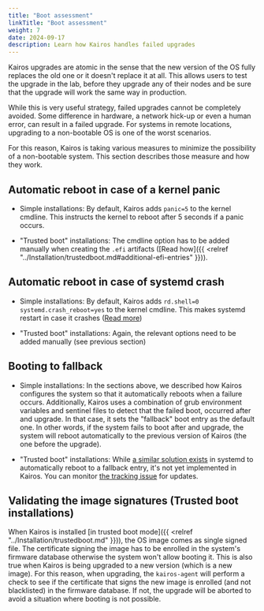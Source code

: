 ```yaml
---
title: "Boot assessment"
linkTitle: "Boot assessment"
weight: 7
date: 2024-09-17
description: Learn how Kairos handles failed upgrades
---
```


Kairos upgrades are atomic in the sense that the new version of the OS fully
replaces the old one or it doesn't replace it at all. This allows users to test
the upgrade in the lab, before they upgrade any of their nodes and be sure that
the upgrade will work the same way in production.

While this is very useful strategy, failed upgrades cannot be completely avoided.
Some difference in hardware, a network hick-up or even a human error, can result
in a failed upgrade. For systems in remote locations, upgrading to a non-bootable
OS is one of the worst scenarios.

For this reason, Kairos is taking various measures to minimize the possibility of
a non-bootable system. This section describes those measure and how they work.

## Automatic reboot in case of a kernel panic

- Simple installations:
  By default, Kairos adds `panic=5` to the kernel cmdline. This instructs the kernel to reboot after 5 seconds if a panic occurs.

- "Trusted boot" installations:
  The cmdline option has to be added manually when creating the `.efi` artifacts ([Read how]({{ <relref "../Installation/trustedboot.md#additional-efi-entries" }})).

## Automatic reboot in case of systemd crash

- Simple installations:
  By default, Kairos adds `rd.shell=0 systemd.crash_reboot=yes` to the kernel cmdline. This makes systemd restart in case it crashes ([Read more](https://www.freedesktop.org/software/systemd/man/249/systemd.html#systemd.crash_reboot))

- "Trusted boot" installations:
  Again, the relevant options need to be added manually (see previous section)

## Booting to fallback

- Simple installations:
  In the sections above, we described how Kairos configures the system so that it automatically reboots when a failure occurs.
  Additionally, Kairos uses a combination of grub environment variables and sentinel files to detect that the failed boot,
  occurred after and upgrade. In that case, it sets the "fallback" boot entry as the default one.
  In other words, if the system fails to boot after and upgrade, the system will reboot automatically to the previous version
  of Kairos (the one before the upgrade).

- "Trusted boot" installations:
  While [a similar solution exists](https://systemd.io/AUTOMATIC_BOOT_ASSESSMENT/) in systemd to automatically reboot to a fallback entry, it's not yet implemented in Kairos. You can monitor [the tracking issue](https://github.com/kairos-io/kairos/issues/2864) for updates.

## Validating the image signatures (Trusted boot installations)

When Kairos is installed [in trusted boot mode]({{ <relref "../Installation/trustedboot.md" }})), the OS image comes as single signed file. The certificate signing the image has to be enrolled in the system's firmware database otherwise the system won't allow booting it. This is also true when Kairos is being upgraded to a new version (which is a new image). For this reason, when upgrading, the `kairos-agent` will perform a check to see if the certificate that signs the new image is enrolled (and not blacklisted) in the firmware database. If not, the upgrade will be aborted to avoid a situation where booting is not possible.
